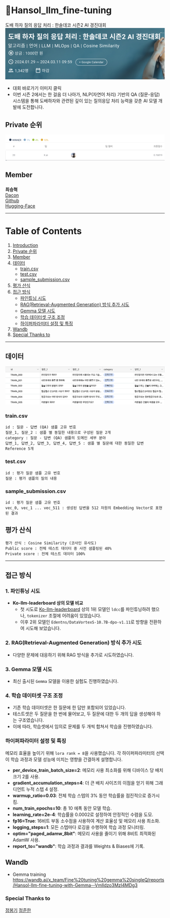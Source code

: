 # 🚧Hansol_llm_fine-tuning
도배 하자 질의 응답 처리 : 한솔데코 시즌2 AI 경진대회
[![대회정보](./pngs/dacon.png)](https://dacon.io/competitions/official/236216/overview/description)  
- 대회 바로가기 이미지 클릭
- 이번 시즌 2에서는 한 걸음 더 나아가, NLP(자연어 처리) 기반의 QA (질문-응답) 시스템을 통해 도배하자와 관련된 깊이 있는 질의응답 처리 능력을 갖춘 AI 모델 개발에 도전합니다.
## Private 순위  
![순위](pngs/leader-board.png)


## Member   
### 
  **최승혁**  
  [Dacon](https://dacon.io/myprofile/472402/home)  
  [Github](https://github.com/ColdTbrew)  
  [Hugging-Face](Coldbrew9/Fine-tuning-gemma-singleQ)  
  
----------------------------------------------------------

# Table of Contents

1. [Introduction](#🚧Hansol_llm_fine-tuning)
2. [Private 순위](#private-순위)
3. [Member](#member)
4. [데이터](#데이터)
   - [train.csv](#train.csv)
   - [test.csv](#test.csv)
   - [sample_submission.csv](#sample_submission.csv)
5. [평가 산식](#평가-산식)
6. [접근 방식](#접근-방식)
   - [파인튜닝 시도](#1-파인튜닝-시도)
   - [RAG(Retrieval-Augmented Generation) 방식 추가 시도](#2-ragretrieval-augmented-generation-방식-추가-시도)
   - [Gemma 모델 시도](#3-gemma-모델-시도)
   - [학습 데이터셋 구조 조정](#4-학습-데이터셋-구조-조정)
   - [하이퍼파라미터 설정 및 특징](#하이퍼파라미터-설정-및-특징)
7. [Wandb](#wandb)
8. [Special Thanks to](#special-thanks-to)

----------------------------------------------------------


## 데이터  
![데이터 프리뷰](./pngs/data_preview.png)  
### train.csv
    id : 질문 - 답변 (QA) 샘플 고유 번호  
    질문_1, 질문_2 : 샘플 별 동일한 내용으로 구성된 질문 2개  
    category : 질문 - 답변 (QA) 샘플의 도메인 세부 분야  
    답변_1, 답변_2, 답변_3, 답변_4, 답변_5 : 샘플 별 질문에 대한 동일한 답변 Reference 5개  

### test.csv
    id : 평가 질문 샘플 고유 번호
    질문 : 평가 샘플의 질의 내용

### sample_submission.csv 
    id : 평가 질문 샘플 고유 번호  
    vec_0, vec_1 ... vec_511 : 생성된 답변을 512 차원의 Embedding Vector로 표현된 결과  

## 평가 산식
    평가 산식 : Cosine Similarity (코사인 유사도)
    Public score : 전체 테스트 데이터 중 사전 샘플링된 40%
    Private score : 전체 테스트 데이터 100%

    
----------------------------------------------------------

## 접근 방식

### 1. 파인튜닝 시도

- **Ko-llm-leaderboard 상의 모델 비교**
  - 첫 시도로 [Ko-llm-leaderboard](https://huggingface.co/spaces/upstage/open-ko-llm-leaderboard) 상의 1위 모델인 `ldcc`를 파인튜닝하려 했으나, `tokenizer` 조절에 어려움이 있었습니다.
  - 이후 2위 모델인 `Edentns/DataVortexS-10.7B-dpo-v1.11`로 방향을 전환하여 시도해 보았습니다.

### 2. RAG(Retrieval-Augmented Generation) 방식 추가 시도

- 다양한 문제에 대응하기 위해 RAG 방식을 추가로 시도하였습니다.

### 3. Gemma 모델 시도

- 최신 출시된 `Gemma` 모델을 이용한 실험도 진행하였습니다.

### 4. 학습 데이터셋 구조 조정

- 기존 학습 데이터셋은 한 질문에 한 답만 포함되어 있었습니다. 
- 테스트셋은 두 질문을 한 번에 물어보고, 두 질문에 대한 두 개의 답을 생성해야 하는 구조였습니다.
- 이에 따라, 학습셋에서 임의로 문제를 두 개씩 합쳐서 학습을 진행하였습니다.

### 하이퍼파라미터 설정 및 특징

메모리 효율을 높이기 위해 `lora rank = 8`을 사용했습니다. 각 하이퍼파라미터의 선택이 학습 과정과 모델 성능에 미치는 영향을 간결하게 설명합니다.

- **per_device_train_batch_size=2**: 메모리 사용 최소화를 위해 디바이스 당 배치 크기 2를 사용.
- **gradient_accumulation_steps=4**: 더 큰 배치 사이즈의 이점을 얻기 위해 그래디언트 누적 스텝 4 설정.
- **warmup_ratio=0.03**: 전체 학습 스텝의 3% 동안 학습률을 점진적으로 증가시킴.
- **num_train_epochs=10**: 총 10 에폭 동안 모델 학습.
- **learning_rate=2e-4**: 학습률을 0.0002로 설정하여 안정적인 수렴을 도모.
- **fp16=True**: 16비트 부동 소수점을 사용하여 계산 효율성 및 메모리 사용 최소화.
- **logging_steps=1**: 모든 스텝마다 로깅을 수행하여 학습 과정 모니터링.
- **optim="paged_adamw_8bit"**: 메모리 사용을 줄이기 위해 8비트 최적화된 AdamW 사용.
- **report_to="wandb"**: 학습 과정과 결과를 Weights & Biases에 기록.

## Wandb
- Gemma training  
  https://wandb.ai/x_team/Fine%20tuning%20gemma%20singleQ/reports/Hansol-llm-fine-tuning-with-Gemma--Vmlldzo3MzI4MDg3

### Special Thanks to  
[정봉기](https://github.com/JB0527)
[정준한](https://github.com/hyjk826)
